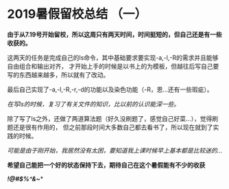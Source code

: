 # 2019暑假留校总结 （一）
**由于从7.19号开始留校，所以这周只有两天时间，时间挺短的，但自己还是有一些收获的。**

这两天的任务是完成自己的ls命令，其中基础要求要实现-a,-l,-R的需求并且能够自由组合和输出对齐，
才开始上手的时候是以书上的为模板，但越往后写自己要写的东西越来越多，所以就有了改动。

最后自己实现了-a,-l,-R,-r,-d的功能以及染色功能（-R，恩...还有一些瑕疵）。

*在写ls的时候，复习了有关文件的知识，比以前的认识能深一些。*

除了写了ls之外，还做了两道算法题（好久没刷题了，感觉自己好菜...），觉得刷题还是很有作用的，
但之前那段时间大多数自己都去看书了，所以现在就到了实践的时候。

*可能是由于刚开始，我居然没有太困，要知道我上课时候早上基本都是比较迷的...*

**希望自己能把一个好的状态保持下去，期待自己在这个暑假能有不少的收获**

***!@#$%^&*~***
